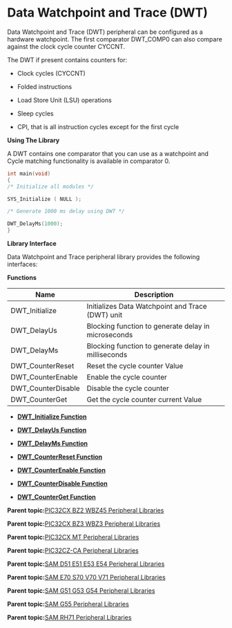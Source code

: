 # Data Watchpoint and Trace \(DWT\)

Data Watchpoint and Trace \(DWT\) peripheral can be configured as a<br />hardware watchpoint. The first comparator DWT\_COMP0 can also compare<br />against the clock cycle counter CYCCNT.

The DWT if present contains counters for:

-   Clock cycles \(CYCCNT\)

-   Folded instructions

-   Load Store Unit \(LSU\) operations

-   Sleep cycles

-   CPI, that is all instruction cycles except for the first cycle


**Using The Library**

A DWT contains one comparator that you can use as a watchpoint and<br />Cycle matching functionality is available in comparator 0.

```c
int main(void)
{
/* Initialize all modules */

SYS_Initialize ( NULL );

/* Generate 1000 ms delay using DWT */

DWT_DelayMs(1000);
}
```

**Library Interface**

Data Watchpoint and Trace peripheral library provides the following interfaces:

**Functions**

|Name|Description|
|----|-----------|
|DWT\_Initialize|Initializes Data Watchpoint and Trace \(DWT\) unit|
|DWT\_DelayUs|Blocking function to generate delay in microseconds|
|DWT\_DelayMs|Blocking function to generate delay in milliseconds|
|DWT\_CounterReset|Reset the cycle counter Value|
|DWT\_CounterEnable|Enable the cycle counter|
|DWT\_CounterDisable|Disable the cycle counter|
|DWT\_CounterGet|Get the cycle counter current Value|

-   **[DWT\_Initialize Function](GUID-F5B33245-1EB1-45E1-B135-1A87AB2787C0.md)**  

-   **[DWT\_DelayUs Function](GUID-25E1AE3B-8A0F-4697-BB7C-7D2080504FBD.md)**  

-   **[DWT\_DelayMs Function](GUID-B4AD10BF-73DF-435B-9CC7-033F81EC6464.md)**  

-   **[DWT\_CounterReset Function](GUID-68856428-6A43-48C5-A029-F1F5B50D6825.md)**  

-   **[DWT\_CounterEnable Function](GUID-15E23E14-0127-4350-8DA7-CD7AE381D48F.md)**  

-   **[DWT\_CounterDisable Function](GUID-C5A47764-B7AE-4BC7-98E1-0EB2117C08D2.md)**  

-   **[DWT\_CounterGet Function](GUID-7ECDCF5C-9D35-48B5-A22A-88CB9F66D40B.md)**  


**Parent topic:**[PIC32CX BZ2 WBZ45 Peripheral Libraries](GUID-3D519D00-FDEE-4A3E-9EF7-20F335E64CEE.md)

**Parent topic:**[PIC32CX BZ3 WBZ3 Peripheral Libraries](GUID-5752DD6D-6E5D-484D-B564-DA87788492F3.md)

**Parent topic:**[PIC32CX MT Peripheral Libraries](GUID-EEA7836F-956F-4526-BF85-CD488C4CE708.md)

**Parent topic:**[PIC32CZ-CA Peripheral Libraries](GUID-7EAC3718-3D58-4007-AB2A-A0E3C167A2DF.md)

**Parent topic:**[SAM D51 E51 E53 E54 Peripheral Libraries](GUID-E33B93DD-6680-477E-AA96-966208DC9A50.md)

**Parent topic:**[SAM E70 S70 V70 V71 Peripheral Libraries](GUID-6E45C146-6F6D-452A-A2E2-228C3CC905D7.md)

**Parent topic:**[SAM G51 G53 G54 Peripheral Libraries](GUID-E97B8116-033B-411A-925B-E8E6252A1E15.md)

**Parent topic:**[SAM G55 Peripheral Libraries](GUID-E3F1DCC4-CB31-4302-A60B-D2833C5CAD18.md)

**Parent topic:**[SAM RH71 Peripheral Libraries](GUID-AC9BE324-E486-46EA-8D16-E04E15288053.md)

